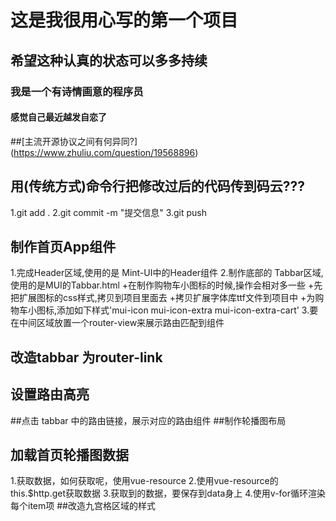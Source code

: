 # 这是我很用心写的第一个项目
## 希望这种认真的状态可以多多持续
### 我是一个有诗情画意的程序员
#### 感觉自己最近越发自恋了
##[主流开源协议之间有何异同?]
(https://www.zhuliu.com/question/19568896)
## 用(传统方式)命令行把修改过后的代码传到码云???
1.git add .
2.git commit -m "提交信息"
3.git push
## 制作首页App组件
1.完成Header区域,使用的是 Mint-UI中的Header组件
2.制作底部的 Tabbar区域,使用的是MUI的Tabbar.html
+在制作购物车小图标的时候,操作会相对多一些
+先把扩展图标的css样式,拷贝到项目里面去
+拷贝扩展字体库ttf文件到项目中
+为购物车小图标,添加如下样式'mui-icon mui-icon-extra mui-icon-extra-cart'
3.要在中间区域放置一个router-view来展示路由匹配到组件
## 改造tabbar 为router-link
## 设置路由高亮
##点击 tabbar 中的路由链接，展示对应的路由组件
##制作轮播图布局
## 加载首页轮播图数据
1.获取数据，如何获取呢，使用vue-resource
2.使用vue-resource的this.$http.get获取数据
3.获取到的数据，要保存到data身上
4.使用v-for循环渲染 每个item项
##改造九宫格区域的样式



